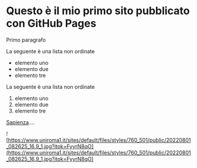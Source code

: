 # Questo è il mio primo sito pubblicato con GitHub Pages

Primo paragrafo

La seguente è una lista non ordinate
- elemento uno
- elemento due
- elemento tre

La seguente è una lista non ordinate
1. elemento uno
1. elemento due
1. elemento tre

[Sapienza](https://uniroma1.it)....

![https://www.uniroma1.it/sites/default/files/styles/760_501/public/20220801_082625_16.9_1.jpg?itok=FyyrN8qO](https://www.uniroma1.it/sites/default/files/styles/760_501/public/20220801_082625_16.9_1.jpg?itok=FyyrN8qO)
